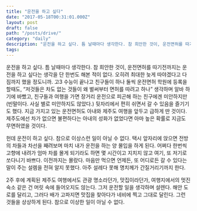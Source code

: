 ```yaml
---
title: "운전을 하고 싶다"
date: "2017-05-18T00:31:01.000Z"
layout: post
draft: false
path: "/posts/drive/"
category: "daily"
description: "운전을 하고 싶다. 틈 날때마다 생각한다. 참 희안한 것이, 운전면허를 따기전까지는 운전을 하고 싶다는 생각을 단 한번도 해본 적이 없다. 오히려 최대한 늦게 따야겠다고 다짐까지 했을 정도니까. 고3 수능이 끝나고 친구들이 ..."
tags:
---
```


운전을 하고 싶다. 틈 날때마다 생각한다. 참 희안한 것이, 운전면허를 따기전까지는 운전을 하고 싶다는 생각을 단 한번도 해본 적이 없다. 오히려 최대한 늦게 따야겠다고 다짐까지 했을 정도니까. 고3 수능이 끝나고 친구들이 하나 둘씩 운전면허 학원에 등록을 할때도, “저것들은 차도 없는 것들이 왜 벌써부터 면허를 따려고 하나” 생각하며 알바 하기에 바빴고, 친구들과 여행을 가면 장거리 운전으로 피곤해 하는 친구에겐 미안하지만 (빈말이다. 사실 별로 미안하지도 않았다.) 뒷자리에서 편히 쉬면서 갈 수 있음을 즐기기도 했다. 지금 가지고 있는 운전면허도 아내와 제주도 여행을 앞두고 급하게 딴 것이다. 제주도에선 차가 없으면 불편하다는 아내의 성화가 없었다면 아마 높은 확률로 지금도 무면허였을 것이다.

헌데 운전이 하고 싶다. 참으로 이상스런 일이 아닐 수 없다. 택시 앞자리에 앉으면 전방의 차들과 차선을 째려보며 마치 내가 운전을 하는 양 몰입을 하게 된다. 어쩌다 한번씩 고향에 내려가 엄마 차를 몰게 되기라도 하면 몇 시간이고 지치지 않고 여기, 또 저기로 쏘다니기 바쁘다. 이전까지는 몰랐다. 마음만 먹으면 언제든, 또 어디로든 갈 수 있다는 말이 주는 설렘을 전혀 알지 못했다. 아주 설레다 못해 명치께가 간질거리기까지 한다. 

2주 후에 계획된 제주도 여행에서도 관광 명소라던가, 맛집이라던가, 여행지에서의 멋진 숙소 같은 건 머릿 속에 들어오지도 않는다. 그저 운전할 일을 생각하며 설렌다. 해안 도로를 달리고, 그러다 배가 고파지면 맛집을 찾아다가 네비에 찍고 그대로 달린다. 그런 것들을 상상하게 된다. 참으로 이상한 일이 아닐 수 없다.
